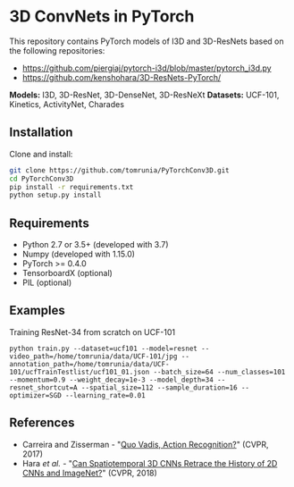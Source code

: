 # 3D ConvNets in PyTorch

This repository contains PyTorch models of I3D and 3D-ResNets based on the following repositories:

- https://github.com/piergiaj/pytorch-i3d/blob/master/pytorch_i3d.py
- https://github.com/kenshohara/3D-ResNets-PyTorch/

**Models:** I3D, 3D-ResNet, 3D-DenseNet, 3D-ResNeXt
**Datasets:** UCF-101, Kinetics, ActivityNet, Charades

## Installation

Clone and install:

```sh
git clone https://github.com/tomrunia/PyTorchConv3D.git
cd PyTorchConv3D
pip install -r requirements.txt
python setup.py install
```

## Requirements

- Python 2.7 or 3.5+ (developed with 3.7)
- Numpy (developed with 1.15.0)
- PyTorch >= 0.4.0
- TensorboardX (optional)
- PIL (optional)

## Examples

Training ResNet-34 from scratch on UCF-101

```
python train.py --dataset=ucf101 --model=resnet --video_path=/home/tomrunia/data/UCF-101/jpg --annotation_path=/home/tomrunia/data/UCF-101/ucfTrainTestlist/ucf101_01.json --batch_size=64 --num_classes=101 --momentum=0.9 --weight_decay=1e-3 --model_depth=34 --resnet_shortcut=A --spatial_size=112 --sample_duration=16 --optimizer=SGD --learning_rate=0.01
```

## References

- Carreira and Zisserman - "[Quo Vadis,
Action Recognition?](https://arxiv.org/abs/1705.07750)" (CVPR, 2017)
- Hara _et al._ - "[Can Spatiotemporal 3D CNNs Retrace the History of 2D CNNs and ImageNet?](https://arxiv.org/abs/1711.09577)" (CVPR, 2018)